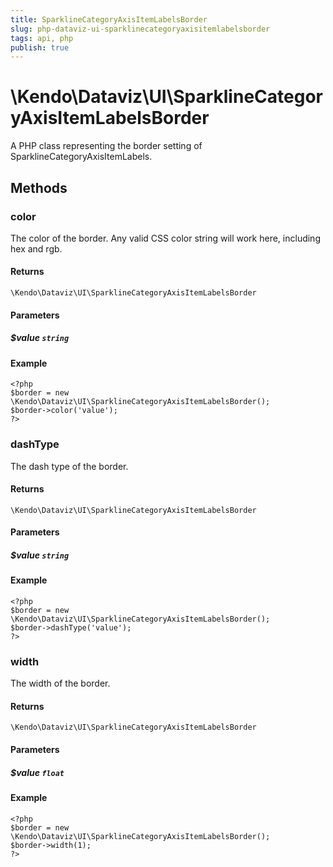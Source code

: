 ```yaml
---
title: SparklineCategoryAxisItemLabelsBorder
slug: php-dataviz-ui-sparklinecategoryaxisitemlabelsborder
tags: api, php
publish: true
---
```


# \Kendo\Dataviz\UI\SparklineCategoryAxisItemLabelsBorder

A PHP class representing the border setting of SparklineCategoryAxisItemLabels.


## Methods

### color
The color of the border. Any valid CSS color string will work here, including hex and rgb.

#### Returns
`\Kendo\Dataviz\UI\SparklineCategoryAxisItemLabelsBorder`

#### Parameters

##### $value `string`



#### Example 
    <?php
    $border = new \Kendo\Dataviz\UI\SparklineCategoryAxisItemLabelsBorder();
    $border->color('value');
    ?>

### dashType
The dash type of the border.

#### Returns
`\Kendo\Dataviz\UI\SparklineCategoryAxisItemLabelsBorder`

#### Parameters

##### $value `string`



#### Example 
    <?php
    $border = new \Kendo\Dataviz\UI\SparklineCategoryAxisItemLabelsBorder();
    $border->dashType('value');
    ?>

### width
The width of the border.

#### Returns
`\Kendo\Dataviz\UI\SparklineCategoryAxisItemLabelsBorder`

#### Parameters

##### $value `float`



#### Example 
    <?php
    $border = new \Kendo\Dataviz\UI\SparklineCategoryAxisItemLabelsBorder();
    $border->width(1);
    ?>

